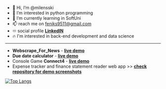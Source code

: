 - 👋 Hi, I’m @milensski
- 👀 I’m interested in python programming
- 🌱 I’m currently learning in SoftUni
- 📫 reach me on feniks9511@gmail.com
- ♾️ social profile **[LinkedIN](https://www.linkedin.com/in/milen-palachorov-b524b2132/)**
- 🔥 I'm interested in back-end development and data science

---
- __Webscrape_For_News__ - **[live demo](https://replit.com/@milensski/Webscrape#main.py)**
- __Due date calculator__ - **[live demo](https://m-palachorov.w3spaces.com/)**
- Console Game __Connect4__ - **[live demo](https://replit.com/@milensski/ConnectFour)**
- Expense tracker and finance statement reader web app >> **[check repository for demo screenshots](https://github.com/milensski/Finance-Tracker#features)**


[![Top Langs](https://github-readme-stats.vercel.app/api/top-langs/?username=milensski&layout=compact)](https://github.com/milensski/milensski)



